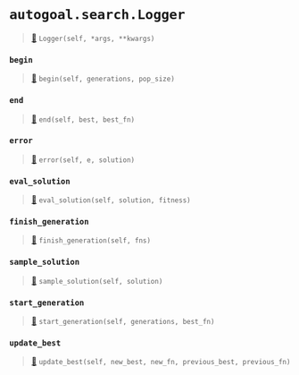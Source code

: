 # `autogoal.search.Logger`

> [📝](https://github.com/autogal/autogoal/blob/master/autogoal/search/_base.py#L199)
> `Logger(self, *args, **kwargs)`

### `begin`

> [📝](https://github.com/autogoal/autogoal/blob/master/autogoal/search/_base.py#L200)
> `begin(self, generations, pop_size)`

### `end`

> [📝](https://github.com/autogoal/autogoal/blob/master/autogoal/search/_base.py#L203)
> `end(self, best, best_fn)`

### `error`

> [📝](https://github.com/autogoal/autogoal/blob/master/autogoal/search/_base.py#L218)
> `error(self, e, solution)`

### `eval_solution`

> [📝](https://github.com/autogoal/autogoal/blob/master/autogoal/search/_base.py#L215)
> `eval_solution(self, solution, fitness)`

### `finish_generation`

> [📝](https://github.com/autogoal/autogoal/blob/master/autogoal/search/_base.py#L209)
> `finish_generation(self, fns)`

### `sample_solution`

> [📝](https://github.com/autogoal/autogoal/blob/master/autogoal/search/_base.py#L212)
> `sample_solution(self, solution)`

### `start_generation`

> [📝](https://github.com/autogoal/autogoal/blob/master/autogoal/search/_base.py#L206)
> `start_generation(self, generations, best_fn)`

### `update_best`

> [📝](https://github.com/autogoal/autogoal/blob/master/autogoal/search/_base.py#L221)
> `update_best(self, new_best, new_fn, previous_best, previous_fn)`

